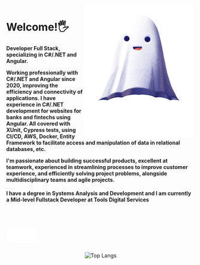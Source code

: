 
<img src="fantasma.png" width="300px" align="right" alt="fantasma">

<p>
<h1 align="left" font-size="60px"> 
 Welcome!🖐️
</h1>


</p>

<h4 align="left" font-size="40px">
  Developer Full Stack, specializing in C#/.NET and Angular.

Working professionally with C#/.NET and Angular since 2020, improving the efficiency and connectivity of applications. I have experience in C#/.NET development for websites for banks and fintechs using Angular. All covered with XUnit, Cypress tests, using CI/CD, AWS, Docker, Entity Framework to facilitate access and manipulation of data in relational databases, etc.

I'm passionate about building successful products, excellent at teamwork, experienced in streamlining processes to improve customer experience, and efficiently solving project problems, alongside multidisciplinary teams and agile projects.
</h4>

<h4 align="left" font-size="40px">
I have a degree in Systems Analysis and Development and I am currently a Mid-level Fullstack Developer at Tools Digital Services
</h4>

<br>
<br>

<p align="left">
  <a href="https://www.github.com/andresntos" alt="GitHub">
  <img src="iconegit.png" align="left" alt="icons">
 </a>
  <a href="https://www.linkedin.com/in/andre-sntos/" alt="Linkedin">
    <img src="linkedin.png" align="left" alt="linkedin">
  </a>
</p>  

<br>
<br>
<br>


<div align="center">
 
![Top Langs](https://github-readme-stats.vercel.app/api/top-langs/?username=andresntos&layout=compact&theme=radical&bg_color=30,0d0d0d,191919&title_color=fff&text_color=fff&icon_color=79ff97)
 </div>



